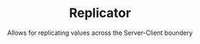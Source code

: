 <h1 align="center">Replicator</h1>
<div align="center">
	Allows for replicating values across the Server-Client boundery
</div>